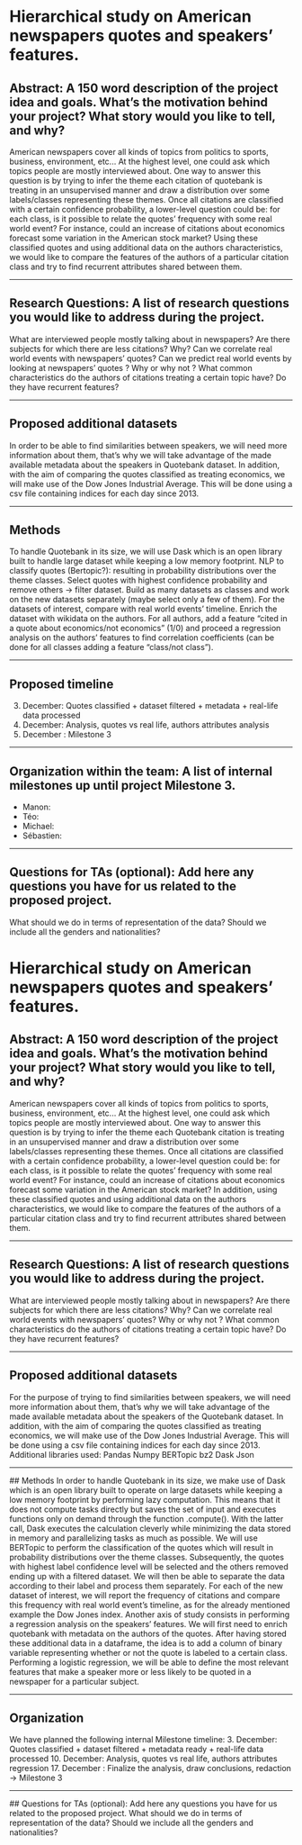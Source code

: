 
# Hierarchical study on American newspapers quotes and speakers’ features.

## Abstract: A 150 word description of the project idea and goals. What’s the motivation behind your project? What story would you like to tell, and why?

American newspapers cover all kinds of topics from politics to sports, business, environment, etc... At the highest level, one could ask which topics people are mostly interviewed about. One way to answer this question is by trying to infer the theme each citation of quotebank is treating in an unsupervised manner and draw a distribution over some labels/classes representing these themes. Once all citations are classified with a certain confidence probability, a lower-level question could be: for each class, is it possible to relate the quotes’ frequency with some real world event? For instance, could an increase of citations about economics forecast some variation in the American stock market? 
Using these classified quotes and using additional data on the authors characteristics, we would like to compare the features of the authors of a particular citation class and try to find recurrent attributes shared between them.

<hr>

## Research Questions: A list of research questions you would like to address during the project.

What are interviewed people mostly talking about in newspapers?
Are there subjects for which there are less citations? Why?
Can we correlate real world events with newspapers’ quotes? Can we predict real world events by looking at newspapers’ quotes ? Why or why not ?
What common characteristics do the authors of citations treating a certain topic have? Do they have recurrent features?

<hr>

## Proposed additional datasets

In order to be able to find similarities between speakers, we will need more information about them, that’s why we will take advantage of the made available metadata about the speakers in Quotebank dataset. 
In addition, with the aim of comparing the quotes classified as treating economics, we will make use of the Dow Jones Industrial Average. This will be done using a csv file containing indices for each day since 2013. 

<hr>

## Methods

To handle Quotebank in its size, we will use Dask which is an open library built to handle large dataset while keeping a low memory footprint. 
NLP to classify quotes (Bertopic?): resulting in probability distributions over the theme classes. 
Select quotes with highest confidence probability and remove others → filter dataset. 
Build as many datasets as classes and work on the new datasets separately (maybe select only a few of them).
For the datasets of interest, compare with real world events’ timeline. 
Enrich the dataset with wikidata on the authors.
For all authors, add a feature “cited in a quote about economics/not economics” (1/0) and proceed a regression analysis on the authors’ features to find correlation coefficients (can be done for all classes adding a feature “class/not class”).

<hr>

## Proposed timeline

3. December: Quotes classified + dataset filtered + metadata + real-life data processed
10. December: Analysis, quotes vs real life, authors attributes analysis
17. December : Milestone 3

<hr>

## Organization within the team: A list of internal milestones up until project Milestone 3.
- Manon: 
- Téo:
- Michael:
- Sébastien:

<hr>

## Questions for TAs (optional): Add here any questions you have for us related to the proposed project.

What should we do in terms of representation of the data? Should we include all the genders and nationalities?
# Hierarchical study on American newspapers quotes and speakers’ features.

## Abstract: A 150 word description of the project idea and goals. What’s the motivation behind your project? What story would you like to tell, and why?

American newspapers cover all kinds of topics from politics to sports, business, environment, etc... At the highest level, one could ask which topics people are mostly interviewed about. One way to answer this question is by trying to infer the theme each Quotebank citation is treating in an unsupervised manner and draw a distribution over some labels/classes representing these themes. Once all citations are classified with a certain confidence probability, a lower-level question could be: for each class, is it possible to relate the quotes’ frequency with some real world event? For instance, could an increase of citations about economics forecast some variation in the American stock market? 
In addition, using these classified quotes and using additional data on the authors characteristics, we would like to compare the features of the authors of a particular citation class and try to find recurrent attributes shared between them.

<hr>

## Research Questions: A list of research questions you would like to address during the project.

What are interviewed people mostly talking about in newspapers?
Are there subjects for which there are less citations? Why?
Can we correlate real world events with newspapers’ quotes? Why or why not ?
What common characteristics do the authors of citations treating a certain topic have? Do they have recurrent features?

<hr>

## Proposed additional datasets
For the purpose of trying to find similarities between speakers, we will need more information about them, that’s why we will take advantage of the made available metadata about the speakers of the Quotebank dataset. 
In addition, with the aim of comparing the quotes classified as treating economics, we will make use of the Dow Jones Industrial Average. This will be done using a csv file containing indices for each day since 2013. 
Additional libraries used:
Pandas
Numpy
BERTopic
bz2
Dask
Json
<hr>
## Methods
In order to handle Quotebank in its size, we make use of Dask which is an open library built to operate on large datasets while keeping a low memory footprint by performing lazy computation. This means that it does not compute tasks directly but saves the set of input and executes functions only on demand through the function .compute(). With the latter call, Dask executes the calculation cleverly while minimizing the data stored in memory and parallelizing tasks as much as possible.
We will use BERTopic to perform the classification of the quotes which will result in probability distributions over the theme classes. Subsequently, the quotes with highest label confidence level will be selected and the others removed ending up with a filtered dataset. 
We will then be able to separate the data according to their label and process them separately. 
For each of the new dataset of interest, we will report the frequency of citations and compare this frequency with real world event’s timeline, as for the already mentioned example the Dow Jones index.
Another axis of study consists in performing a regression analysis on the speakers’ features. We will first need to enrich quotebank with metadata on the authors of the quotes. After having stored these additional data in a dataframe, the idea is to add a column of binary variable representing whether or not the quote is labeled to a certain class. Performing a logistic regression, we will be able to define the most relevant features that make a speaker more or less likely to be quoted in a newspaper for a particular subject.

<hr>

## Organization
We have planned the following internal Milestone timeline:
3. December: Quotes classified + dataset filtered + metadata ready + real-life data processed
10. December: Analysis, quotes vs real life, authors attributes regression
17. December : Finalize the analysis, draw conclusions, redaction → Milestone 3

<hr>
## Questions for TAs (optional): Add here any questions you have for us related to the proposed project.
What should we do in terms of representation of the data? Should we include all the genders and nationalities?
